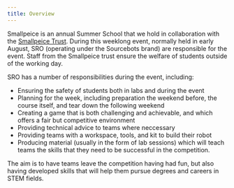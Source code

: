 ```yaml
---
title: Overview
---
```


Smallpeice is an annual Summer School that we hold in collaboration with the [Smallpeice Trust](https://www.smallpeicetrust.org.uk/). During this weeklong event, normally held in early August, SRO (operating under the Sourcebots brand) are responsible for the event. Staff from the Smallpeice trust ensure the welfare of students outside of the working day.

SRO has a number of responsibilities during the event, including:

- Ensuring the safety of students both in labs and during the event
- Planning for the week, including preparation the weekend before, the course itself, and tear down the following weekend
- Creating a game that is both challenging and achievable, and which offers a fair but competitive environment
- Providing technical advice to teams where neccessary
- Providing teams with a workspace, tools, and kit to build their robot
- Producing material (usually in the form of lab sessions) which will teach teams the skills that they need to be successful in the competition.

The aim is to have teams leave the competition having had fun, but also having developed skills that will help them pursue degrees and careers in STEM fields.
